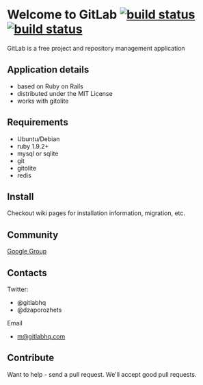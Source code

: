 # Welcome to GitLab [![build status](https://secure.travis-ci.org/gitlabhq/gitlabhq.png)](https://secure.travis-ci.org/gitlabhq/gitlabhq) [![build status](https://secure.travis-ci.org/gitlabhq/grit.png)](https://secure.travis-ci.org/gitlabhq/grit)

GitLab is a free project and repository management application


## Application details

* based on Ruby on Rails
* distributed under the MIT License
* works with gitolite

## Requirements

* Ubuntu/Debian
* ruby 1.9.2+
* mysql or sqlite
* git
* gitolite
* redis

## Install

Checkout wiki pages for installation information, migration, etc.

## Community

[Google Group](https://groups.google.com/group/gitlabhq)

## Contacts

Twitter:

 * @gitlabhq
 * @dzaporozhets 

Email

 * m@gitlabhq.com

## Contribute

Want to help - send a pull request.
We'll accept good pull requests.

